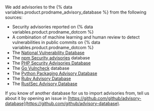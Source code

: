 We add advisories to the {% data variables.product.prodname_advisory_database %} from the following sources:
- Security advisories reported on {% data variables.product.prodname_dotcom %}
- A combination of machine learning and human review to detect vulnerabilities in public commits on {% data variables.product.prodname_dotcom %}
- The [National Vulnerability Database](https://nvd.nist.gov/)
- The [npm Security advisories](https://www.npmjs.com/advisories) database
- The [PHP Security Advisories Database](https://github.com/FriendsOfPHP/security-advisories) 
- The [Go Vulncheck](https://pkg.go.dev/golang.org/x/vuln/vulncheck) database
- The [Python Packaging Advisory Database](https://github.com/pypa/advisory-database) 
- The [Ruby Advisory Database](https://rubysec.com/)
- The [RustSec Advisory Database](https://rustsec.org/)

If you know of another database for us to import advisories from, tell us about it by opening an issue in [https://github.com/github/advisory-database](https://github.com/github/advisory-database).